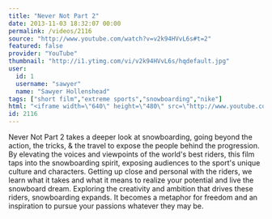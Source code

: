 ```yaml
---
title: "Never Not Part 2"
date: 2013-11-03 18:32:07 00:00
permalink: /videos/2116
source: "http://www.youtube.com/watch?v=v2k94HVvL6s#t=2"
featured: false
provider: "YouTube"
thumbnail: "http://i1.ytimg.com/vi/v2k94HVvL6s/hqdefault.jpg"
user:
  id: 1
  username: "sawyer"
  name: "Sawyer Hollenshead"
tags: ["short film","extreme sports","snowboarding","nike"]
html: "<iframe width=\"640\" height=\"480\" src=\"http://www.youtube.com/embed/v2k94HVvL6s?wmode=transparent&amp;feature=oembed&amp;start=2\" frameborder=\"0\" allowfullscreen></iframe>"
id: 2116
---
```


Never Not Part 2 takes a deeper look at snowboarding, going beyond the action, the tricks, & the travel to expose the people behind the progression. By elevating the voices and viewpoints of the world's best riders, this film taps into the snowboarding spirit, exposing audiences to the sport's unique culture and characters. Getting up close and personal with the riders, we learn what it takes and what it means to realize your potential and live the snowboard dream. Exploring the creativity and ambition that drives these riders, snowboarding expands. It becomes a metaphor for freedom and an inspiration to pursue your passions whatever they may be.